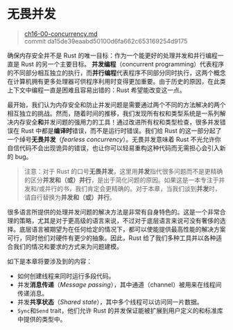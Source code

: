 # 无畏并发

> [ch16-00-concurrency.md](https://github.com/rust-lang/book/blob/master/second-edition/src/ch16-00-concurrency.md)
> <br>
> commit da15de39eaabd50100d6fa662c653169254d9175

确保内存安全并不是 Rust 的唯一目标：作为一个能更好的处理并发和并行编程一直是 Rust 的另一个主要目标。
**并发编程**（concurrent programming）代表程序的不同部分相互独立的执行，而**并行编程**代表程序不同部分同时执行，这两个概念在计算机拥有更多处理器可供程序利用时变得更加重要。由于历史的原因，在此类上下文中编程一直是困难且容易出错的：Rust 希望能改变这一点。

最开始，我们认为内存安全和防止并发问题是需要通过两个不同的方法解决的两个相互独立的挑战。然而，随着时间的推移，我们发现所有权和类型系统是一系列解决内存安全**和**并发问题的强用力的工具！通过改进所有权和类型检查，很多并发错误在 Rust 中都是**编译时**错误，而不是运行时错误。我们给 Rust 的这一部分起了一个绰号**无畏并发**（*fearless concurrency*）。无畏并发意味着 Rust 不光允许你自信代码不会出现诡异的错误，也让你可以轻易重构这种代码而无需担心会引入新的 bug。

> 注意：对于 Rust 的口号**无畏并发**，这里用**并发**指代很多问题而不是更精确的区分**并发和（或）并行**，是出于简化问题的原因。如果这是一本专注于并发和/或并行的书，我们肯定会更精确的。对于本章，当我们谈到**并发**时，请自行替换为**并发和（或）并行**。

很多语言所提供的处理并发问题的解决方法是非常有自身特色的。这是一个非常合理的策略，尤其是对于更高级的语言来说，不过对于底层语言来说可没有奢侈的选择。底层语言被期望为在任何给定的情况下，都可以使能提供最高性能的解决方案可行，同时他们对硬件有更少的抽象。因此，Rust 给了我们多种工具并以各种适合我们的情况和要求的方式来为问题建模。

如下是本章将要涉及到的内容：

* 如何创建线程来同时运行多段代码。
* 并发**消息传递**（*Message passing*），其中通道（channel）被用来在线程间传递消息。
* 并发**共享状态**（*Shared state*），其中多个线程可以访问同一片数据。
* `Sync`和`Send` trait，他们允许 Rust 的并发保证能被扩展到用户定义的和标准库中提供的类型中。
